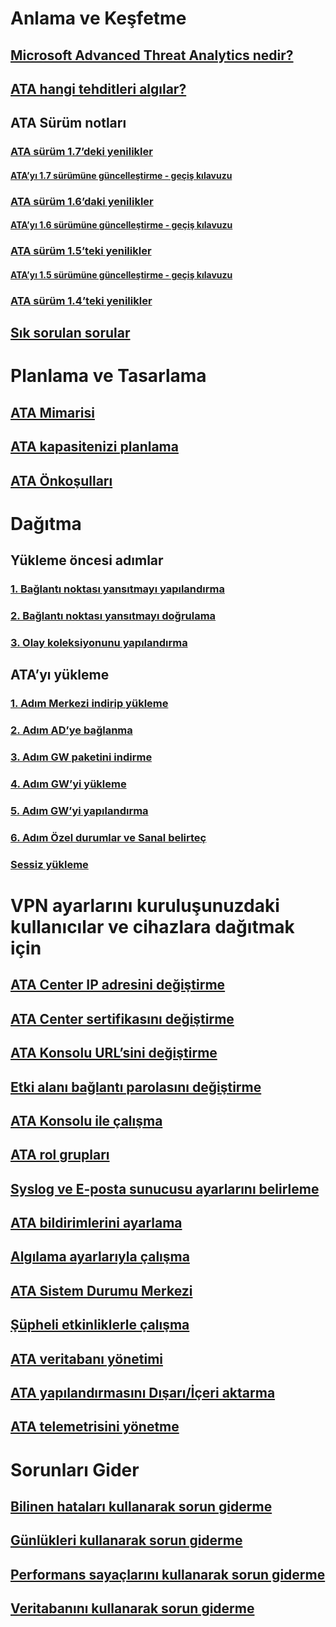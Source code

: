 # Anlama ve Keşfetme
## [Microsoft Advanced Threat Analytics nedir?](/advanced-threat-analytics/understand-explore/what-is-ata.md)
## [ATA hangi tehditleri algılar?](/advanced-threat-analytics/understand-explore/ata-threats.md)
## ATA Sürüm notları
### [ATA sürüm 1.7’deki yenilikler](/advanced-threat-analytics/understand-explore/whats-new-version-1.7.md)
#### [ATA’yı 1.7 sürümüne güncelleştirme - geçiş kılavuzu](/advanced-threat-analytics/understand-explore/ata-update-1.7-migration-guide.md)
### [ATA sürüm 1.6’daki yenilikler](/advanced-threat-analytics/understand-explore/whats-new-version-1.6.md)
#### [ATA’yı 1.6 sürümüne güncelleştirme - geçiş kılavuzu](/advanced-threat-analytics/understand-explore/ata-update-1.6-migration-guide.md)
### [ATA sürüm 1.5’teki yenilikler](/advanced-threat-analytics/understand-explore/whats-new-version-1.5.md)
#### [ATA’yı 1.5 sürümüne güncelleştirme - geçiş kılavuzu](/advanced-threat-analytics/understand-explore/ata-update-1.5-migration-guide.md)
### [ATA sürüm 1.4’teki yenilikler](/advanced-threat-analytics/understand-explore/whats-new-version-1.4.md)
## [Sık sorulan sorular](/advanced-threat-analytics/understand-explore/ata-technical-faq.md)
# Planlama ve Tasarlama
## [ATA Mimarisi](/advanced-threat-analytics/plan-design/ata-architecture.md)
## [ATA kapasitenizi planlama](/advanced-threat-analytics/plan-design/ata-capacity-planning.md)
## [ATA Önkoşulları](/advanced-threat-analytics/plan-design/ata-prerequisites.md)
# Dağıtma
## Yükleme öncesi adımlar
### [1. Bağlantı noktası yansıtmayı yapılandırma](/advanced-threat-analytics/deploy-use/configure-port-mirroring.md)
### [2. Bağlantı noktası yansıtmayı doğrulama](/advanced-threat-analytics/deploy-use/validate-port-mirroring.md)
### [3. Olay koleksiyonunu yapılandırma](/advanced-threat-analytics/deploy-use/configure-event-collection.md)
## ATA’yı yükleme
### [1. Adım Merkezi indirip yükleme](/advanced-threat-analytics/deploy-use/install-ata-step1.md)
### [2. Adım AD’ye bağlanma](/advanced-threat-analytics/deploy-use/install-ata-step2.md)
### [3. Adım GW paketini indirme](/advanced-threat-analytics/deploy-use/install-ata-step3.md)
### [4. Adım GW’yi yükleme](/advanced-threat-analytics/deploy-use/install-ata-step4.md)
### [5. Adım GW’yi yapılandırma](/advanced-threat-analytics/deploy-use/install-ata-step5.md)
### [6. Adım Özel durumlar ve Sanal belirteç](/advanced-threat-analytics/deploy-use/install-ata-step6.md)
### [Sessiz yükleme](/advanced-threat-analytics/deploy-use/ata-silent-installation.md)
# VPN ayarlarını kuruluşunuzdaki kullanıcılar ve cihazlara dağıtmak için
## [ATA Center IP adresini değiştirme](/advanced-threat-analytics/deploy-use/modifying-ata-config-centerip.md)
## [ATA Center sertifikasını değiştirme](/advanced-threat-analytics/deploy-use/modifying-ata-config-centercert.md)
## [ATA Konsolu URL’sini değiştirme](/advanced-threat-analytics/deploy-use/modifying-ata-config-consoleurl.md)
## [Etki alanı bağlantı parolasını değiştirme](/advanced-threat-analytics/deploy-use/modifying-ata-config-dcpassword.md)
## [ATA Konsolu ile çalışma](/advanced-threat-analytics/deploy-use/working-with-ata-console.md)
## [ATA rol grupları](/advanced-threat-analytics/deploy-use/ata-role-groups.md)
## [Syslog ve E-posta sunucusu ayarlarını belirleme](/advanced-threat-analytics/deploy-use/setting-syslog-email-server-settings.md)
## [ATA bildirimlerini ayarlama](/advanced-threat-analytics/deploy-use/setting-ata-alerts.md)
## [Algılama ayarlarıyla çalışma](/advanced-threat-analytics/deploy-use/working-with-detection-settings.md)
## [ATA Sistem Durumu Merkezi](/advanced-threat-analytics/deploy-use/ata-health-center.md)
## [Şüpheli etkinliklerle çalışma](/advanced-threat-analytics/deploy-use/working-with-suspicious-activities.md)
## [ATA veritabanı yönetimi](/advanced-threat-analytics/deploy-use/ata-database-management.md)
## [ATA yapılandırmasını Dışarı/İçeri aktarma](/advanced-threat-analytics/deploy-use/ata-configuration-file.md)
## [ATA telemetrisini yönetme](/advanced-threat-analytics/deploy-use/manage-telemetry-settings.md)
# Sorunları Gider
## [Bilinen hataları kullanarak sorun giderme](/advanced-threat-analytics/troubleshoot/troubleshooting-ata-known-errors.md)
## [Günlükleri kullanarak sorun giderme](/advanced-threat-analytics/troubleshoot/troubleshooting-ata-using-logs.md)
## [Performans sayaçlarını kullanarak sorun giderme](/advanced-threat-analytics/troubleshoot/troubleshooting-ata-using-perf-counters.md)
## [Veritabanını kullanarak sorun giderme](/advanced-threat-analytics/troubleshoot/troubleshooting-ata-using-ata-database.md)


<!--HONumber=Feb17_HO1-->


